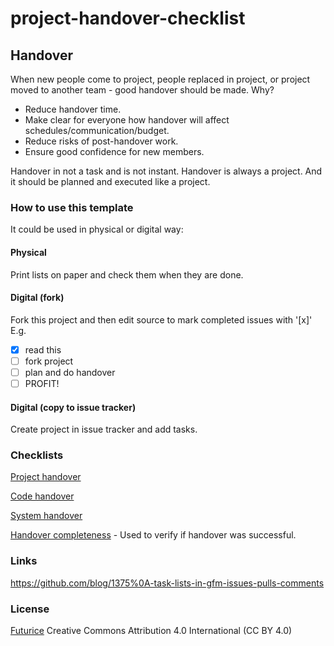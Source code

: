 # project-handover-checklist

## Handover

When new people come to project, people replaced in project, or project moved to another team - good handover should be made.
Why?
* Reduce handover time.
* Make clear for everyone how handover will affect schedules/communication/budget.
* Reduce risks of post-handover work.
* Ensure good confidence for new members.


Handover in not a task and is not instant. Handover is always a project. And it should be planned and executed like a project. 

### How to use this template

It could be used in physical or digital way:

#### Physical

Print lists on paper and check them when they are done.

#### Digital (fork)

Fork this project and then edit source to mark completed issues with '[x]'
E.g.
- [x] read this
- [ ] fork project
- [ ] plan and do handover
- [ ] PROFIT!

#### Digital (copy to issue tracker)

Create project in issue tracker and add tasks.

### Checklists

[Project handover](cl-project.md)

[Code handover](cl-code.md)

[System handover](cl-system.md)

[Handover completeness](cl-completeness.md) - Used to verify if handover was successful.


### Links

https://github.com/blog/1375%0A-task-lists-in-gfm-issues-pulls-comments

### License

[Futurice](http://www.futurice.com)
Creative Commons Attribution 4.0 International (CC BY 4.0)
